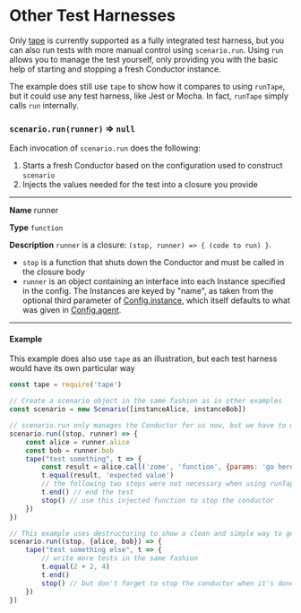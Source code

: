 # Other Test Harnesses

Only [tape](https://github.com/substack/tape) is currently supported as a fully integrated test harness, but you can also run tests with more manual control using `scenario.run`. Using `run` allows you to manage the test yourself, only providing you with the basic help of starting and stopping a fresh Conductor instance.

The example does still use `tape` to show how it compares to using `runTape`, but it could use any test harness, like Jest or Mocha. In fact, `runTape` simply calls `run` internally.

### `scenario.run(runner)` => `null`

Each invocation of `scenario.run` does the following:

1. Starts a fresh Conductor based on the configuration used to construct `scenario`
2. Injects the values needed for the test into a closure you provide

___
**Name** runner

**Type** `function`

**Description** `runner` is a closure: `(stop, runner) => { (code to run) }`.
- `stop` is a function that shuts down the Conductor and must be called in the closure body
- `runner` is an object containing an interface into each Instance specified in the config. The Instances are keyed by "name", as taken from the optional third parameter of [Config.instance](./testing_configuration.md#instances), which itself defaults to what was given in [Config.agent](./testing_configuration.md#agents).
___

#### Example
This example does also use `tape` as an illustration, but each test harness would have its own particular way
```javascript
const tape = require('tape')

// Create a scenario object in the same fashion as in other examples
const scenario = new Scenario([instanceAlice, instanceBob])

// scenario.run only manages the Conductor for us now, but we have to manage the test itself
scenario.run((stop, runner) => {
    const alice = runner.alice
    const bob = runner.bob
    tape("test something", t => {
        const result = alice.call('zome', 'function', {params: 'go here'})
        t.equal(result, 'expected value')
        // the following two steps were not necessary when using runTape:
        t.end() // end the test
        stop() // use this injected function to stop the conductor
    })
})

// This example uses destructuring to show a clean and simple way to get the Instances
scenario.run((stop, {alice, bob}) => {
    tape("test something else", t => {
        // write more tests in the same fashion
        t.equal(2 + 2, 4)
        t.end()
        stop() // but don't forget to stop the conductor when it's done!
    })
})
```
